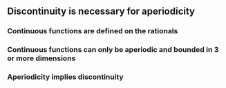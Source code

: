 ## Discontinuity is necessary for aperiodicity

### Continuous functions are defined on the rationals

### Continuous functions can only be aperiodic and bounded in 3 or more dimensions

### Aperiodicity implies discontinuity
